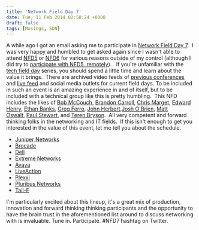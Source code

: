 ```yaml
---
title: 'Network Field Day 7'
date: Tue, 11 Feb 2014 02:50:24 +0000
draft: false
tags: [Musings, SDN]
---
```


A while ago I got an email asking me to participate in [Network Field Day 7](http://techfieldday.com/event/nfd7/).  I was very happy and humbled to get asked again since I wasn't able to attend [NFD5](http://techfieldday.com/event/nfd5/) or [NFD6](http://techfieldday.com/event/nfd6/) for various reasons outside of my control (although I did try to [participate with NFD5  remotely](http://www.forwardingplane.net/2013/03/network-field-day-5/ "Network Field Day 5 – Participate Remotely")).   If you're unfamiliar with the [tech field day](http://techfieldday.com/) series, you should spend a little time and learn about the value it brings.  There are archived video feeds of [previous conferences](http://techfieldday.com/timing/past/) and [live feed](http://techfieldday.com/event/nfd7/) and social media outlets for current field days. To be included in such an event is an amazing experience in and of itself, but to be included with a technical group like this is pretty humbling.  This NFD includes the likes of [Bob McCouch](http://techfieldday.com/delegate//bob-mccouch/), [Brandon Carroll](http://techfieldday.com/delegate/brandon-carroll/), [Chris Marget](http://techfieldday.com/delegate/chris-marget/), [Edward Henry](http://techfieldday.com/delegate//edward-henry/), [Ethan Banks](http://techfieldday.com/delegate//ethan-banks/), [Greg Ferro](http://techfieldday.com/delegate/rich-brambley/chris-evans/greg-ferro/), [John Herbert](http://techfieldday.com/delegate//john-herbert/),[Josh O'Brien](http://techfieldday.com/delegate/josh-obrien/), [Matt Oswalt](http://techfieldday.com/delegate/luca-delloca/matt-oswalt/), [Paul Stewart](http://techfieldday.com/delegate//paul-stewart/), and [Teren Bryson](http://techfieldday.com/delegate/luca-delloca/teren-bryson/).  All very competent and forward thinking folks in the networking and IT fields.  If this isn't enough to get you interested in the value of this event, let me tell you about the schedule.

*   [Juniper Networks](http://www.juniper.net/us/en/)
*   [Brocade](http://www.brocade.com/)
*   [Dell](http://www.dell.com/)
*   [Extreme Networks](http://www.extremenetworks.com/)
*   [Avaya](http://www.avaya.com/)
*   [LiveAction](http://liveaction.com/)
*   [Plexxi](http://www.plexxi.com/)
*   [Pluribus Networks](https://www.pluribusnetworks.com/)
*   [Tail-F](http://www.tail-f.com/)

I'm particularly excited about this lineup, it's a great mix of production, innovation and forward thinking thinking participants and the opportunity to have the brain trust in the aforementioned list around to discuss networking with is invaluable. Tune in. Participate. #NFD7 hashtag on Twitter.